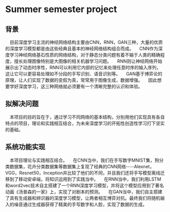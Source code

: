 # Summer semester project
## 背景
&emsp;目前深度学习主流的神经网络结构主要由CNN，RNN，GAN三种，大量的优质的深度学习模型都是由这些经典且基本的神经网络结构组合而成。
&emsp;CNN作为深度学习神经网络基石性质的网络结构，对于静态分类问题有着不输于人类的精确程度，擅长处理图像特别是大图像的相关机器学习问题。
&emsp;RNN则让神经网络开始展示出了动态时序性，RNN可以利用它内部的记忆来处理任意时序的输入序列，这让它可以更容易处理如不分段的手写识别、语音识别等。
&emsp;GAN基于博弈论的原理，让人们实现了数据的变假为真，常常用于图像生成，数据增强。
&emsp;因此想要学好深度学习，这三种网络就必须要有一个清晰完整的认识和体验。

## 拟解决问题
&emsp;本项目的目的旨在于，通过学习不同网络的基本结构，分别用他们实现具有各自特点的项目，理论和实践相互结合，为未来深度学习的开拓性创造性学习打下坚实的基础。

## 系统功能实现

&emsp;本项目理论与实践相互结合。
&emsp;在CNN当中，我们在手写数字MNIST集，狗分类数据集，花卉分类数据集等数据集上复现了经典的CNN网络----Alexnet，VGG，Resnet50，Inception并比较了他们的不同，并且我们还将手写模型离线迁移到了移动安卓端，将知识运用到了实践当中。
&emsp;在RNN当中，我们利用LSTM和word2vec技术自主搭建了一个RNN深度学习模型，并将这个模型应用到了著名动画《汤普森的一家》上，实现了对剧本的预测。
&emsp;在GAN当中，我们自主搭建了具有生成器和辨识器的深度学习模型，让两者相互博弈对抗。最终我们将随机输入的噪音通过生成器获得了精美的手写数字和人脸，实现了数据的生成。